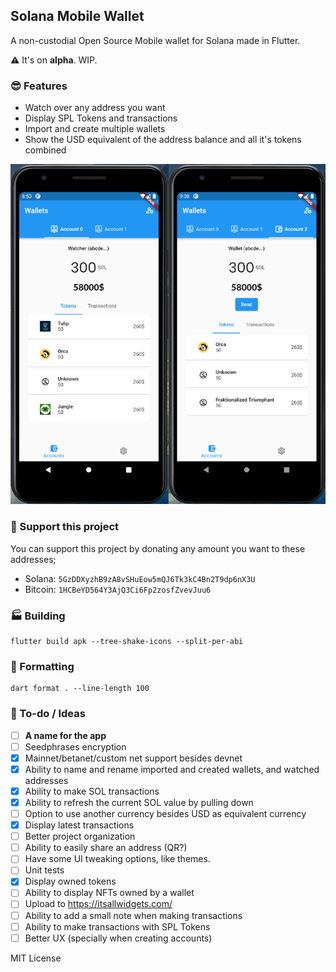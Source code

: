 ## Solana Mobile Wallet

A non-custodial Open Source Mobile wallet for Solana made in Flutter.

⚠ It's on **alpha**. WIP.

### 😎 Features
- Watch over any address you want
- Display SPL Tokens and transactions
- Import and create multiple wallets
- Show the USD equivalent of the address balance and all it's tokens combined


![Example screenshot](screenshot.png)

### 🎉 Support this project
You can support this project by donating any amount you want to these addresses;

- Solana: `5GzDDXyzhB9zA8vSHuEow5mQJ6Tk3kC4Bn2T9dp6nX3U`
- Bitcoin: `1HCBeYD564Y3AjQ3Ci6Fp2zosfZvevJuu6`

### 🏭 Building
```
flutter build apk --tree-shake-icons --split-per-abi
```

### 📝 Formatting
```
dart format . --line-length 100
```

### 🤔 To-do / Ideas
- [ ] **A name for the app**
- [ ] Seedphrases encryption
- [x] Mainnet/betanet/custom net support besides devnet
- [x] Ability to name and rename imported and created wallets, and watched addresses
- [x] Ability to make SOL transactions
- [x] Ability to refresh the current SOL value by pulling down
- [ ] Option to use another currency besides USD as equivalent currency
- [x] Display latest transactions
- [ ] Better project organization
- [ ] Ability to easily share an address (QR?)
- [ ] Have some UI tweaking options, like themes.
- [ ] Unit tests
- [x] Display owned tokens
- [ ] Ability to display NFTs owned by a wallet 
- [ ] Upload to https://itsallwidgets.com/
- [ ] Ability to add a small note when making transactions
- [ ] Ability to make transactions with SPL Tokens
- [ ] Better UX (specially when creating accounts)

MIT License
